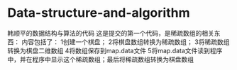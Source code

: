 # Data-structure-and-algorithm
韩顺平的数据结构与算法的代码
这是提交的第一个代码，是稀疏数组的相关东西：
内容包括了：
1创建一个棋盘；
2将棋盘数组转换为稀疏数组；
3将稀疏数组转换为棋盘二维数组
4将数组保存到map.data文件
5将map.data文件读到程序中，并在程序中显示这个稀疏数组；最后将稀疏数组转换为棋盘数组

